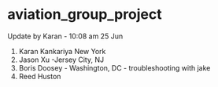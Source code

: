 # aviation_group_project

Update by Karan - 10:08 am 25 Jun



1. Karan Kankariya New York
2. Jason Xu -Jersey City, NJ
3. Boris Doosey - Washington, DC - troubleshooting with jake
4. Reed Huston

